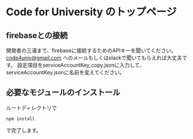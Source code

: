 # Code for University のトップページ

## firebaseとの接続
開発者の三浦まで、firebaseに接続するためのAPIキーを聞いてください。
code4univ@gmail.com へのメールもしくはslackで聞いてもらえれば大丈夫です。
設定項目をserviceAccountKey_copy.jsonに入力して、serviceAccountKey.jsonに名前を変えてください。

## 必要なモジュールのインストール
ルートディレクトリで
```
npm install
```
で完了します。

